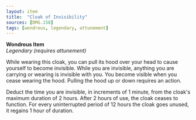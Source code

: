```yaml
---
layout: item
title:  "Cloak of Invisibility"
sources: [DMG.158]
tags: [wondrous, legendary, attunement]
---
```


**Wondrous Item**  
*Legendary (requires attunement)*

While wearing this cloak, you can pull its hood over your head to cause yourself to become invisible. While you are invisible, anything you are carrying or wearing is invisible with you. You become visible when you cease wearing the hood. Pulling the hood up or down requires an action.

Deduct the time you are invisible, in increments of 1 minute, from the cloak's maximum duration of 2 hours. After 2 hours of use, the cloak ceases to function. For every uninterrupted period of 12 hours the cloak goes unused, it regains 1 hour of duration.